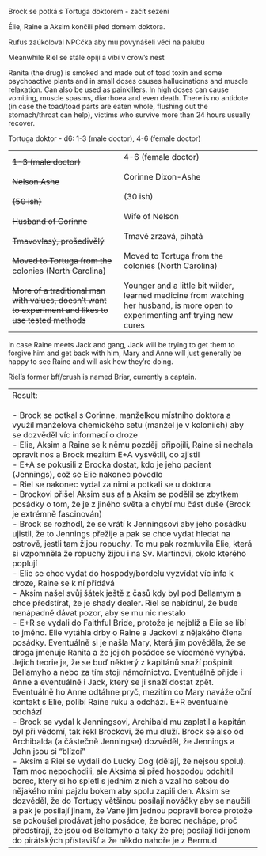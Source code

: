 Brock se potká s Tortuga doktorem - začít sezení

Élie, Raine a Aksim končili před domem doktora.

Rufus zaúkoloval NPCčka aby mu povynášeli věci na palubu

Meanwhile Riel se stále opíjí a vibí v crow’s nest 

Ranita (the drug) is smoked and made out of toad toxin and some psychoactive plants and in small doses causes hallucinations and muscle relaxation. Can also be used as painkillers. In high doses can cause vomiting, muscle spasms, diarrhoea and even death. There is no antidote (in case the toad/toad parts are eaten whole, flushing out the stomach/throat can help), victims who survive more than 24 hours usually recover. 

Tortuga doktor - d6: 1-3 (male doctor), 4-6 (female doctor)

|                                                                                                                                                                                                                                                                                                               |                                                                                                                                                                                                                                                                                                                   |
| ------------------------------------------------------------------------------------------------------------------------------------------------------------------------------------------------------------------------------------------------------------------------------------------------------------- | ----------------------------------------------------------------------------------------------------------------------------------------------------------------------------------------------------------------------------------------------------------------------------------------------------------------- |
| ~~1-3 (male doctor)~~<br><br>~~Nelson Ashe~~<br><br>~~(50 ish)~~<br><br>~~Husband of Corinne~~<br><br>~~Tmavovlasý, prošedivělý~~<br><br>~~Moved to Tortuga from the colonies (North Carolina)~~<br><br>~~More of a traditional man with values, doesn’t want to experiment and likes to use tested methods~~ | 4-6 (female doctor)<br><br>Corinne Dixon-Ashe<br><br>(30 ish)<br><br>Wife of Nelson<br><br>Tmavě zrzavá, pihatá<br><br>Moved to Tortuga from the colonies (North Carolina)<br><br>Younger and a little bit wilder, learned medicine from watching her husband, is more open to experimenting anf trying new cures |
In case Raine meets Jack and gang, Jack will be trying to get them to forgive him and get back with him, Mary and Anne will just generally be happy to see Raine and will ask how they’re doing.

Riel’s former bff/crush is named Briar, currently a captain.

|                                                                                                                                                                                                                                                                                                                                                                                                                                                                                                                                                                                                                                                                                                                                                                                                                                                                                                                                                                                                                                                                                                                                                                                                                                                                                                                                                                                                                                                                                                                                                                                                                                                                                                                                                                                                                                                                                                                                                                                                                                                                                                                                                                                                                                                                                                                                                                                                                                                                                                                                                                                                    |
| -------------------------------------------------------------------------------------------------------------------------------------------------------------------------------------------------------------------------------------------------------------------------------------------------------------------------------------------------------------------------------------------------------------------------------------------------------------------------------------------------------------------------------------------------------------------------------------------------------------------------------------------------------------------------------------------------------------------------------------------------------------------------------------------------------------------------------------------------------------------------------------------------------------------------------------------------------------------------------------------------------------------------------------------------------------------------------------------------------------------------------------------------------------------------------------------------------------------------------------------------------------------------------------------------------------------------------------------------------------------------------------------------------------------------------------------------------------------------------------------------------------------------------------------------------------------------------------------------------------------------------------------------------------------------------------------------------------------------------------------------------------------------------------------------------------------------------------------------------------------------------------------------------------------------------------------------------------------------------------------------------------------------------------------------------------------------------------------------------------------------------------------------------------------------------------------------------------------------------------------------------------------------------------------------------------------------------------------------------------------------------------------------------------------------------------------------------------------------------------------------------------------------------------------------------------------------------------------------- |
| Result:<br><br>- Brock se potkal s Corinne, manželkou místního doktora a využil manželova chemického setu (manžel je v koloniích) aby se dozvěděl víc informací o droze   <br>- Elie, Aksim a Raine se k němu později připojili, Raine si nechala opravit nos a Brock mezitím E+A vysvětlil, co zjistil   <br>- E+A se pokusili z Brocka dostat, kdo je jeho pacient (Jennings), což se Elie nakonec povedlo   <br>- Riel se nakonec vydal za nimi a potkali se u doktora  <br>- Brockovi přišel Aksim sus af a Aksim se podělil se zbytkem posádky o tom, že je z jiného světa a chybí mu část duše (Brock je extrémně fascinován)  <br>- Brock se rozhodl, že se vrátí k Jenningsovi aby jeho posádku ujistil, že to Jennings přežije a pak se chce vydat hledat na ostrově, jestli tam žijou ropuchy. To mu pak rozmluvila Elie, která si vzpomněla že ropuchy žijou i na Sv. Martinovi, okolo kterého poplují <br>- Elie se chce vydat do hospody/bordelu vyzvídat víc infa k droze, Raine se k ní přidává  <br>- Aksim našel svůj šátek ještě z časů kdy byl pod Bellamym a chce předstírat, že je shady dealer. Riel se nabídnul, že bude nenápadně dávat pozor, aby se mu nic nestalo   <br>- E+R se vydali do Faithful Bride, protože je nejblíž a Elie se líbí to jméno. Elie vytáhla drby o Raine a Jackovi z nějakého člena posádky. Eventuálně si je našla Mary, která jim pověděla, že se droga jmenuje Ranita a že jejich posádce se víceméně vyhýbá. Jejich teorie je, že se buď některý z kapitánů snaží pošpinit Bellamyho a nebo za tím stojí námořnictvo. Eventuálně přijde i Anne a eventuálně i Jack, který se ji snaží dostat zpět. Eventuálně ho Anne odtáhne pryč, mezitím co Mary naváže oční kontakt s Elie, políbí Raine ruku a odchází. E+R eventuálně odchází   <br>- Brock se vydal k Jenningsovi, Archibald mu zaplatil a kapitán byl při vědomí, tak řekl Brockovi, že mu dluží. Brock se also od Archibalda (a částečně Jenningse) dozvěděl, že Jennings a John jsou si “blízcí”  <br>- Aksim a Riel se vydali do Lucky Dog (dělají, že nejsou spolu). Tam moc nepochodili, ale Aksima si před hospodou odchitil borec, který si ho spletl s jedním z nich a vzal ho sebou do nějakého mini pajzlu bokem aby spolu zapili den. Aksim se dozvěděl, že do Tortugy většinou posílají nováčky aby se naučili a pak je posílají jinam, že Vane jim jednou popravil borce protože se pokoušel prodávat jeho posádce, že borec nechápe, proč předstírají, že jsou od Bellamyho a taky že prej posílají lidi jenom do pirátských přístavišť a že někdo nahoře je z Bermud |